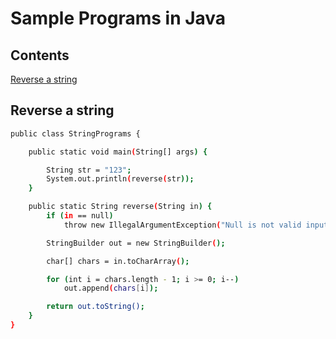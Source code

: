 # Sample Programs in Java 

## Contents
[Reverse a string](Reverse-a-string)


## Reverse a string

```sh
public class StringPrograms {

    public static void main(String[] args) {

        String str = "123";
        System.out.println(reverse(str));
    }

    public static String reverse(String in) {
        if (in == null)
            throw new IllegalArgumentException("Null is not valid input");

        StringBuilder out = new StringBuilder();

        char[] chars = in.toCharArray();

        for (int i = chars.length - 1; i >= 0; i--)
            out.append(chars[i]);

        return out.toString();
    }
}

```
